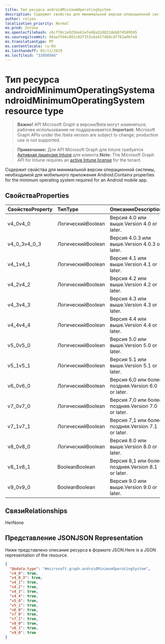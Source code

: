 ```yaml
---
title: Тип ресурса androidMinimumOperatingSystem
description: Содержит свойства для минимальной версии операционной системы, необходимой для мобильного приложения Android.
author: rolyon
localization_priority: Normal
ms.prod: Intune
ms.openlocfilehash: c6cff0c1e925be61efe68a52d822deb074589505
ms.sourcegitcommit: 94aaf594c881c02f353c6a417460cdf783a0bfe0
ms.translationtype: MT
ms.contentlocale: ru-RU
ms.lasthandoff: 05/11/2019
ms.locfileid: "33950566"
---
```

# <a name="androidminimumoperatingsystem-resource-type"></a><span data-ttu-id="67928-103">Тип ресурса androidMinimumOperatingSystem</span><span class="sxs-lookup"><span data-stu-id="67928-103">androidMinimumOperatingSystem resource type</span></span>

> <span data-ttu-id="67928-104">**Важно!** API Microsoft Graph в версии/Beta могут изменяться; рабочее использование не поддерживается.</span><span class="sxs-lookup"><span data-stu-id="67928-104">**Important:** Microsoft Graph APIs under the /beta version are subject to change; production use is not supported.</span></span>

> <span data-ttu-id="67928-105">**Примечание:** Для API Microsoft Graph для Intune требуется [Активная лицензия Intune](https://go.microsoft.com/fwlink/?linkid=839381) для клиента.</span><span class="sxs-lookup"><span data-stu-id="67928-105">**Note:** The Microsoft Graph API for Intune requires an [active Intune license](https://go.microsoft.com/fwlink/?linkid=839381) for the tenant.</span></span>

<span data-ttu-id="67928-106">Содержит свойства для минимальной версии операционной системы, необходимой для мобильного приложения Android.</span><span class="sxs-lookup"><span data-stu-id="67928-106">Contains properties for the minimum operating system required for an Android mobile app.</span></span>

## <a name="properties"></a><span data-ttu-id="67928-107">Свойства</span><span class="sxs-lookup"><span data-stu-id="67928-107">Properties</span></span>
|<span data-ttu-id="67928-108">Свойство</span><span class="sxs-lookup"><span data-stu-id="67928-108">Property</span></span>|<span data-ttu-id="67928-109">Тип</span><span class="sxs-lookup"><span data-stu-id="67928-109">Type</span></span>|<span data-ttu-id="67928-110">Описание</span><span class="sxs-lookup"><span data-stu-id="67928-110">Description</span></span>|
|:---|:---|:---|
|<span data-ttu-id="67928-111">v4_0</span><span class="sxs-lookup"><span data-stu-id="67928-111">v4_0</span></span>|<span data-ttu-id="67928-112">Логический</span><span class="sxs-lookup"><span data-stu-id="67928-112">Boolean</span></span>|<span data-ttu-id="67928-113">Версия 4.0 или выше.</span><span class="sxs-lookup"><span data-stu-id="67928-113">Version 4.0 or later.</span></span>|
|<span data-ttu-id="67928-114">v4_0_3</span><span class="sxs-lookup"><span data-stu-id="67928-114">v4_0_3</span></span>|<span data-ttu-id="67928-115">Логический</span><span class="sxs-lookup"><span data-stu-id="67928-115">Boolean</span></span>|<span data-ttu-id="67928-116">Версия 4.0.3 или выше.</span><span class="sxs-lookup"><span data-stu-id="67928-116">Version 4.0.3 or later.</span></span>|
|<span data-ttu-id="67928-117">v4_1</span><span class="sxs-lookup"><span data-stu-id="67928-117">v4_1</span></span>|<span data-ttu-id="67928-118">Логический</span><span class="sxs-lookup"><span data-stu-id="67928-118">Boolean</span></span>|<span data-ttu-id="67928-119">Версия 4.1 или выше.</span><span class="sxs-lookup"><span data-stu-id="67928-119">Version 4.1 or later.</span></span>|
|<span data-ttu-id="67928-120">v4_2</span><span class="sxs-lookup"><span data-stu-id="67928-120">v4_2</span></span>|<span data-ttu-id="67928-121">Логический</span><span class="sxs-lookup"><span data-stu-id="67928-121">Boolean</span></span>|<span data-ttu-id="67928-122">Версия 4.2 или выше.</span><span class="sxs-lookup"><span data-stu-id="67928-122">Version 4.2 or later.</span></span>|
|<span data-ttu-id="67928-123">v4_3</span><span class="sxs-lookup"><span data-stu-id="67928-123">v4_3</span></span>|<span data-ttu-id="67928-124">Логический</span><span class="sxs-lookup"><span data-stu-id="67928-124">Boolean</span></span>|<span data-ttu-id="67928-125">Версия 4.3 или выше.</span><span class="sxs-lookup"><span data-stu-id="67928-125">Version 4.3 or later.</span></span>|
|<span data-ttu-id="67928-126">v4_4</span><span class="sxs-lookup"><span data-stu-id="67928-126">v4_4</span></span>|<span data-ttu-id="67928-127">Логический</span><span class="sxs-lookup"><span data-stu-id="67928-127">Boolean</span></span>|<span data-ttu-id="67928-128">Версия 4.4 или выше.</span><span class="sxs-lookup"><span data-stu-id="67928-128">Version 4.4 or later.</span></span>|
|<span data-ttu-id="67928-129">v5_0</span><span class="sxs-lookup"><span data-stu-id="67928-129">v5_0</span></span>|<span data-ttu-id="67928-130">Логический</span><span class="sxs-lookup"><span data-stu-id="67928-130">Boolean</span></span>|<span data-ttu-id="67928-131">Версия 5.0 или выше.</span><span class="sxs-lookup"><span data-stu-id="67928-131">Version 5.0 or later.</span></span>|
|<span data-ttu-id="67928-132">v5_1</span><span class="sxs-lookup"><span data-stu-id="67928-132">v5_1</span></span>|<span data-ttu-id="67928-133">Логический</span><span class="sxs-lookup"><span data-stu-id="67928-133">Boolean</span></span>|<span data-ttu-id="67928-134">Версия 5.1 или выше.</span><span class="sxs-lookup"><span data-stu-id="67928-134">Version 5.1 or later.</span></span>|
|<span data-ttu-id="67928-135">v6_0</span><span class="sxs-lookup"><span data-stu-id="67928-135">v6_0</span></span>|<span data-ttu-id="67928-136">Логический</span><span class="sxs-lookup"><span data-stu-id="67928-136">Boolean</span></span>|<span data-ttu-id="67928-137">Версия 6,0 или более поздняя.</span><span class="sxs-lookup"><span data-stu-id="67928-137">Version 6.0 or later.</span></span>|
|<span data-ttu-id="67928-138">v7_0</span><span class="sxs-lookup"><span data-stu-id="67928-138">v7_0</span></span>|<span data-ttu-id="67928-139">Логический</span><span class="sxs-lookup"><span data-stu-id="67928-139">Boolean</span></span>|<span data-ttu-id="67928-140">Версия 7,0 или более поздняя.</span><span class="sxs-lookup"><span data-stu-id="67928-140">Version 7.0 or later.</span></span>|
|<span data-ttu-id="67928-141">v7_1</span><span class="sxs-lookup"><span data-stu-id="67928-141">v7_1</span></span>|<span data-ttu-id="67928-142">Логический</span><span class="sxs-lookup"><span data-stu-id="67928-142">Boolean</span></span>|<span data-ttu-id="67928-143">Версия 7,1 или более поздняя.</span><span class="sxs-lookup"><span data-stu-id="67928-143">Version 7.1 or later.</span></span>|
|<span data-ttu-id="67928-144">v8_0</span><span class="sxs-lookup"><span data-stu-id="67928-144">v8_0</span></span>|<span data-ttu-id="67928-145">Логический</span><span class="sxs-lookup"><span data-stu-id="67928-145">Boolean</span></span>|<span data-ttu-id="67928-146">Версия 8.0 или выше.</span><span class="sxs-lookup"><span data-stu-id="67928-146">Version 8.0 or later.</span></span>|
|<span data-ttu-id="67928-147">v8_1</span><span class="sxs-lookup"><span data-stu-id="67928-147">v8_1</span></span>|<span data-ttu-id="67928-148">Boolean</span><span class="sxs-lookup"><span data-stu-id="67928-148">Boolean</span></span>|<span data-ttu-id="67928-149">Версия 8,1 или более поздняя.</span><span class="sxs-lookup"><span data-stu-id="67928-149">Version 8.1 or later.</span></span>|
|<span data-ttu-id="67928-150">v9_0</span><span class="sxs-lookup"><span data-stu-id="67928-150">v9_0</span></span>|<span data-ttu-id="67928-151">Boolean</span><span class="sxs-lookup"><span data-stu-id="67928-151">Boolean</span></span>|<span data-ttu-id="67928-152">Версия 9.0 или выше.</span><span class="sxs-lookup"><span data-stu-id="67928-152">Version 9.0 or later.</span></span>|

## <a name="relationships"></a><span data-ttu-id="67928-153">Связи</span><span class="sxs-lookup"><span data-stu-id="67928-153">Relationships</span></span>
<span data-ttu-id="67928-154">Нет</span><span class="sxs-lookup"><span data-stu-id="67928-154">None</span></span>

## <a name="json-representation"></a><span data-ttu-id="67928-155">Представление JSON</span><span class="sxs-lookup"><span data-stu-id="67928-155">JSON Representation</span></span>
<span data-ttu-id="67928-156">Ниже представлено описание ресурса в формате JSON.</span><span class="sxs-lookup"><span data-stu-id="67928-156">Here is a JSON representation of the resource.</span></span>
<!-- {
  "blockType": "resource",
  "@odata.type": "microsoft.graph.androidMinimumOperatingSystem"
}
-->
``` json
{
  "@odata.type": "#microsoft.graph.androidMinimumOperatingSystem",
  "v4_0": true,
  "v4_0_3": true,
  "v4_1": true,
  "v4_2": true,
  "v4_3": true,
  "v4_4": true,
  "v5_0": true,
  "v5_1": true,
  "v6_0": true,
  "v7_0": true,
  "v7_1": true,
  "v8_0": true,
  "v8_1": true,
  "v9_0": true
}
```




